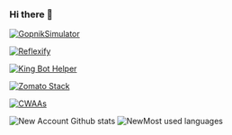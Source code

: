 ### Hi there 👋

[![GopnikSimulator](https://github-readme-stats.vercel.app/api/pin/?username=onemandevz&repo=gopniksimulator)](https://github.com/OneManDevz/GopnikSimulator)

[![Reflexify](https://github-readme-stats.vercel.app/api/pin/?username=onemandevz&repo=Reflexify)](https://github.com/OneManDevz/Reflexify)

[![King Bot Helper](https://github-readme-stats.vercel.app/api/pin/?username=onemandevz&repo=ReactNative-KingBotHelper)](https://github.com/OneManDevz/ReactNative-KingBotHelper)

[![Zomato Stack](https://github-readme-stats.vercel.app/api/pin/?username=onemandevz&repo=zomato-3-part-app)](https://github.com/OneManDevz/zomato-3-part-app)

[![CWAAs](https://github-readme-stats.vercel.app/api/pin/?username=onemandevz&repo=cwaas)](https://github.com/OneManDevz/cwaas)

![New Account Github stats](https://github-readme-stats.vercel.app/api?username=johnathan-codes&hide=prs&show_icons=true&hide_border=true)
![NewMost used languages](https://github-readme-stats.vercel.app/api/top-langs/?username=johnathan-codes&layout=compact&hide_border=true)

<!--
**OneManDevz/OneManDevz** is a ✨ _special_ ✨ repository because its `README.md` (this file) appears on your GitHub profile.

Here are some ideas to get you started:

- 🔭 I’m currently working on ...
- 🌱 I’m currently learning ...
- 👯 I’m looking to collaborate on ...
- 🤔 I’m looking for help with ...
- 💬 Ask me about ...
- 📫 How to reach me: ...
- 😄 Pronouns: ...
- ⚡ Fun fact: ...
-->
